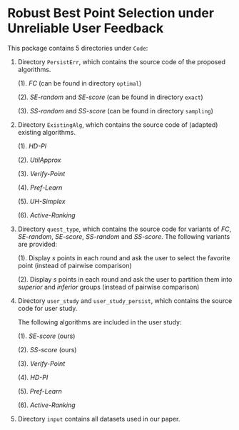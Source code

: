 # Robust Best Point Selection under Unreliable User Feedback


This package contains 5 directories under `Code`: 
1. Directory `PersistErr`, which contains the source code of the proposed algorithms.

	(1). *FC* (can be found in directory `optimal`)
  
	(2). *SE-random* and *SE-score* (can be found in directory `exact`)
  
	(3). *SS-random* and *SS-score* (can be found in directory `sampling`)
  
2. Directory `ExistingAlg`, which contains the source code of (adapted) existing algorithms.

	(1). *HD-PI*

	(2). *UtilApprox*

	(3). *Verify-Point*

	(4). *Pref-Learn*

	(5). *UH-Simplex*

	(6). *Active-Ranking*

3. Directory `quest_type`, which contains the source code for variants of *FC*, *SE-random*, *SE-score*, *SS-random* and *SS-score*. The following variants are provided:
	
	(1). Display *s* points in each round and ask the user to select the favorite point (instead of pairwise comparison)
	
	(2). Display *s* points in each round and ask the user to partition them into *superior* and *inferior* groups (instead of pairwise comparison)

4. Directory `user_study` and `user_study_persist`, which contains the source code for user study.

	The following algorithms are included in the user study:

	(1). *SE-score* (ours)
  
	(2). *SS-score* (ours)

    (3). *Verify-Point*
   
    (4). *HD-PI*
  
	(5). *Pref-Learn*
  
	(6). *Active-Ranking*


5. Directory `input` contains all datasets used in our paper.